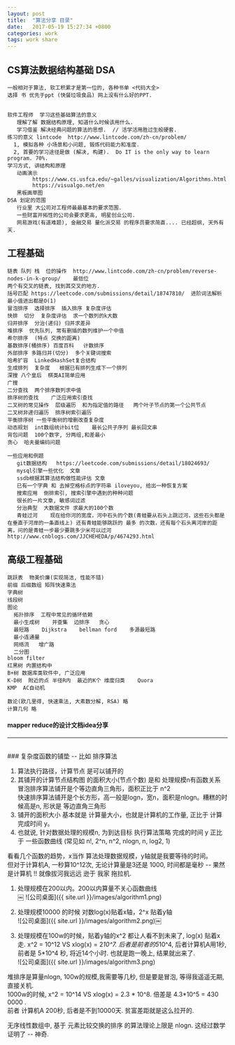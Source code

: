 ```yaml
---
layout: post
title:  "算法分享 目录"
date:   2017-05-19 15:27:34 +0800
categories: work
tags: work share
---
```



## CS算法数据结构基础 DSA

    一般相对于算法, 软工积累才是第一位的, 各种书单 <代码大全>
    选择 书 优先于ppt (快餐垃圾食品) 网上没有什么好的PPT.

```

软件工程师  学习这些基础算法的意义
   理解了解 数据结构原理, 知道什么时候该用什么.
   学习借鉴 解决经典问题的算法的思想.  // 活学活用胜过生般硬套.
练习的意义 lintcode  http://www.lintcode.com/zh-cn/problem/    
  1, 模拟各种 小场景和小问题, 锻炼代码能力和准度.
  2, 首要的学习途径是做 (解决, 构建).  Do IT is the only way to learn program. 70%.
学习方式, 讲结构和原理
   动画演示
        https://www.cs.usfca.edu/~galles/visualization/Algorithms.html
        https://visualgo.net/en
   黑板画草图
DSA 划定的范围
   行业里 大公司对工程师最最基本的要求范围. 
   一些财富开拓性的公司会要求更高, 明星创业公司.
   网易游戏(有道难题), 金融交易 量化派交易 的程序员要求简直.... 已经超纲, 天外有天.
```

## 工程基础  

```
链表 队列 栈  位的操作  http://www.lintcode.com/zh-cn/problem/reverse-nodes-in-k-group/    最低位
两个有交叉的链表, 找到其交叉的地方.
括号匹配 https://leetcode.com/submissions/detail/18747810/  进阶词法解析  最小值进出都是O(1) 
冒泡排序  选择排序  插入排序 复杂度评估
快排  切分  复杂度评估  求一个数列的k大数
归并排序  分治(递归) 归并求差异
堆排序  优先队列, 常有删插的数列维护一个中值
希尔排序  (特点 交换的距离)
基数排序(桶排序) 百度百科   计数排序
外部排序 多路归并(切分)  多个关键词搜索
哈希扩容  LinkedHashSet复合结构
生成排列  复杂度   根据已有排列生成下一个排列
深搜 八个皇后  棋类AI简单应用
广搜
二分查找  两个排序数列求中值
排序树的查找    广泛应用索引查找
二叉树的常见操作  层级遍历  和为指定值的路径   两个叶子节点的第一个公共节点
二叉树非递归遍历  排序树索引遍历
平衡排序树 一些平衡树的增删改查复杂度
动态规划  int数组统计bit位    最长公共子序列 最长回文串
背包问题  100个数字, 分两组,和差最小
贪心  哈夫曼编码问题

一些应用和例题
   git数据结构   https://leetcode.com/submissions/detail/18024693/
   mysql引擎一些优化  文章
   ssdb根据其算法结构做性能评估 文章
   已有一个字典 和 去掉空格标点的字符串 iloveyou, 给出一种恢复方案
   搜索应用  倒排索引, 搜索引擎中遇到的种种问题
   很长的一片文章, 敏感词过滤
   分治典型  大数据文件 求最大的100个数
   青蛙过河    现在给你河的宽度，河中石头的个数(青蛙要从石头上跳过河，这些石头都是在垂直于河岸的一条直线上) 还有青蛙能够跳跃的 最多 的次数，还有每个石头离河岸的距离，问的是青蛙一步最少要跳多少米可以过河  http://www.cnblogs.com/JJCHEHEDA/p/4674293.html
```    
  
  
## 高级工程基础

```
跳跃表  物美价廉(实现简洁, 性能不错)
前缀 后缀数组 矩阵快速乘法
字典树
线段树
图论
  拓扑排序  工程中常见的循环依赖
  最小生成树    并查集  边排序   贪心
  最短路	 Dijkstra    bellman ford    多源最短路
  最小连通量
  网络流   增广路
  二分图
bloom filter
红黑树 内置结构中
B+树 数据库类软件中, 广泛应用
K-D树  附近的点 半径R内  最近的K个 维度归类    Quora
KMP  AC自动机

数论(欧几里得, 快速乘法, 大素数分解, RSA) 略
计算几何 略
```

#### mapper reduce的设计文档idea分享


<hr><br>
### 复杂度函数的铺垫 -- 比如 排序算法
  
1. 算法执行路径，计算节点 是可以铺开的  
2. 其铺开的计算节点结构图 的面积大小(节点个数) 是和 处理规模n有函数关系  
        冒泡排序算法铺开是个等边直角三角形，面积正比于 n^2  
        快速排序算法铺开是个长方形，高一般是logn，宽n，面积是nlogn。糟糕的时候高是n, 形状是 等边直角三角形  
3. 铺开的面积大小 基本就是 计算量大小，也就是计算机的工作量, 正比于 计算完成时间 y。  
4. 也就说, 针对数据处理的规模n, 为到达目标 执行算法策略 完成的时间 y 正比于 一些函数曲线 (常见如 n!, 2^n, n^2, nlogn, n, log2, 1)

看看几个函数的趋势，x当作 算法处理数据规模，y轴就是我要等待的时间。  
但对于计算机A, 一秒算10^12次, 无论计算量是3还是 1000, 时间都是毫秒 -- 果然是计算机 !! 就像拔河我远远 逊于 我家 拖拉机.  

1. 处理规模在200以内。200以内算量不关心函数曲线  
￼
![公司桌面]({{ site.url }}/images/algorithm1.png)
2. 处理规模10000 的时候 对数log(x)贴着x轴，2^x 贴着y轴  
![公司桌面]({{ site.url }}/images/algorithm2.png)￼


3. 处理规模在100w的时候，贴着y轴的x^2 都让人看不到未来了, log(x) 贴着x走.  x^2 = 10^12 VS xlog(x) = 2*10^7. 后者是前者的5*10^4, 后者计算机A用1秒, 前者是 5*10^4 秒, 将近14个小时. 也就是跑一晚上, 结果就出来了.  
![公司桌面]({{ site.url }}/images/algorithm3.png)

堆排序是算量nlogn, 100w的规模,我需要等几秒, 但是要是冒泡, 等得我遥遥无期, 直接关机.  
1000w的时候, x^2 = 10^14 VS xlog(x) = 2.3 * 10^8.  倍差是 4.3*10^5 = 430 0000 .  
前者 计算机A 200秒, 后者是不到10000天.   贫富差距就是这么拉开的.  

无序线性数组中, 基于 元素比较交换的排序 的算法理论上限是 nlogn. 这经过数学证明了 -- 神奇.  
